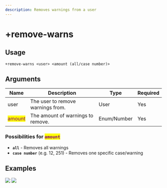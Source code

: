 ```yaml
---
description: Removes warnings from a user
---
```


# +remove-warns

## Usage

```
+remove-warns <user> <amount (all/case number)>
```

## Arguments

| Name                                      | Description                       | Type        | Required |
| ----------------------------------------- | --------------------------------- | ----------- | -------- |
| user                                      | The user to remove warnings from. | User        | Yes      |
| <mark style="color:purple;">amount</mark> | The amount of warnings to remove. | Enum/Number | Yes      |

### Possibilities for <mark style="color:purple;">`amount`</mark>

* **`all`** - Removes all warnings
* **`case number`** (e.g. 12, 251) - Removes one specific case/warning

## Examples

![](https://tawk.link/60e18ecd649e0a0a5cca7167/kb/attachments/dUXaNTbvWU.jpg) ![](https://tawk.link/60e18ecd649e0a0a5cca7167/kb/attachments/lrdy9M2Xtj.jpg)
